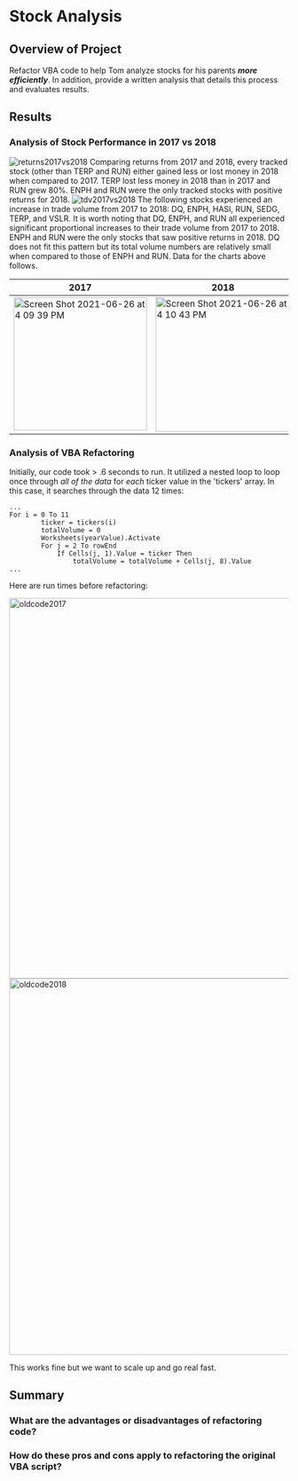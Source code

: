 # Stock Analysis

## Overview of Project
Refactor VBA code to help Tom analyze stocks for his parents ***more efficiently***.  In addition, provide a written analysis that details this process and evaluates results.

## Results

### Analysis of Stock Performance in 2017 vs 2018
![returns2017vs2018](https://user-images.githubusercontent.com/84994321/123528398-8d126500-d69b-11eb-927d-442b7a097e7b.png)
Comparing returns from 2017 and 2018, every tracked stock (other than TERP and RUN) either gained less or lost money in 2018 when compared to 2017. TERP lost less money in 2018 than in 2017 and RUN grew 80%. ENPH and RUN were the only tracked stocks with positive returns for 2018.
![tdv2017vs2018](https://user-images.githubusercontent.com/84994321/123528516-9223e400-d69c-11eb-8f15-26de5249c7b3.png)
The following stocks experienced an increase in trade volume from 2017 to 2018: DQ, ENPH, HASI, RUN, SEDG, TERP, and VSLR.  It is worth noting that DQ, ENPH, and RUN all experienced significant proportional increases to their trade volume from 2017 to 2018.  ENPH and RUN were the only stocks that saw positive returns in 2018.  DQ does not fit this pattern but its total volume numbers are relatively small when compared to those of ENPH and RUN.  Data for the charts above follows.
<table class="tg" align="center">
<thead>
  <tr>
    <th class="tg-0pky">2017</th>
    <th class="tg-0pky">2018</th>
  </tr>
</thead>
<tbody>
  <tr>
    <td class="tg-0pky"><img width="240" alt="Screen Shot 2021-06-26 at 4 09 39 PM" src="https://user-images.githubusercontent.com/84994321/123528003-f5ac1280-d698-11eb-8b7b-12f7caffed92.png"></td>
    <td class="tg-0pky"><img width="243" alt="Screen Shot 2021-06-26 at 4 10 43 PM" src="https://user-images.githubusercontent.com/84994321/123528013-15dbd180-d699-11eb-98da-680ec9742914.png"></td>
  </tr>
</tbody>
</table>

### Analysis of VBA Refactoring
Initially, our code took > .6 seconds to run. It utilized a nested loop to loop once through *all of the data* for *each* ticker value in the 'tickers' array.  In this case, it searches through the data 12 times:
```
...
For i = 0 To 11
        ticker = tickers(i)
        totalVolume = 0
        Worksheets(yearValue).Activate
        For j = 2 To rowEnd
            If Cells(j, 1).Value = ticker Then
                totalVolume = totalVolume + Cells(j, 8).Value
...
```
Here are run times before refactoring:

<img width="686" alt="oldcode2017" src="https://user-images.githubusercontent.com/84994321/123558847-54cb5f00-d74d-11eb-950f-cf2314329c10.png">

<img width="679" alt="oldcode2018" src="https://user-images.githubusercontent.com/84994321/123558851-59901300-d74d-11eb-8948-1073606f8187.png">

This works fine but we want to scale up and go real fast.
## Summary

### What are the advantages or disadvantages of refactoring code?

### How do these pros and cons apply to refactoring the original VBA script?
